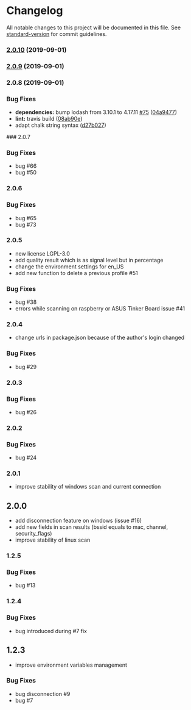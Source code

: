 # Changelog

All notable changes to this project will be documented in this file. See [standard-version](https://github.com/conventional-changelog/standard-version) for commit guidelines.

### [2.0.10](https://github.com/friedrith/node-wifi/compare/v2.0.8...v2.0.10) (2019-09-01)

### [2.0.9](https://github.com/friedrith/node-wifi/compare/v2.0.8...v2.0.9) (2019-09-01)

### 2.0.8 (2019-09-01)

### Bug Fixes

- **dependencies:** bump lodash from 3.10.1 to 4.17.11 [#75](https://github.com/friedrith/node-wifi/issues/75) ([04a9477](https://github.com/friedrith/node-wifi/commit/04a9477))
- **lint:** travis build ([08ab90e](https://github.com/friedrith/node-wifi/commit/08ab90e))
- adapt chalk string syntax ([d27b027](https://github.com/friedrith/node-wifi/commit/d27b027))

### 2.0.7

### Bug Fixes

- bug #66
- bug #50

### 2.0.6

### Bug Fixes

- bug #65
- bug #73

### 2.0.5

- new license LGPL-3.0
- add quality result which is as signal level but in percentage
- change the environment settings for en_US
- add new function to delete a previous profile #51

### Bug Fixes

- bug #38
- errors while scanning on raspberry or ASUS Tinker Board issue #41

### 2.0.4

- change urls in package.json because of the author's login changed

### Bug Fixes

- bug #29

### 2.0.3

### Bug Fixes

- bug #26

### 2.0.2

### Bug Fixes

- bug #24

### 2.0.1

- improve stability of windows scan and current connection

## 2.0.0

- add disconnection feature on windows (issue #16)
- add new fields in scan results (bssid equals to mac, channel, security_flags)
- improve stability of linux scan

### 1.2.5

### Bug Fixes

- bug #13

### 1.2.4

### Bug Fixes

- bug introduced during #7 fix

## 1.2.3

- improve environment variables management

### Bug Fixes

- bug disconnection #9
- bug #7
